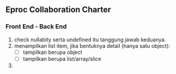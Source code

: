 ## Eproc Collaboration Charter

### Front End - Back End

1. check nullabity serta undefined itu tanggung jawab keduanya.
2. menampilkan list item, jika bentuknya detail (hanya satu object):
   - [ ] tampilkan berupa object
   - [ ] tampilkan berupa list/array/slice
3. 
